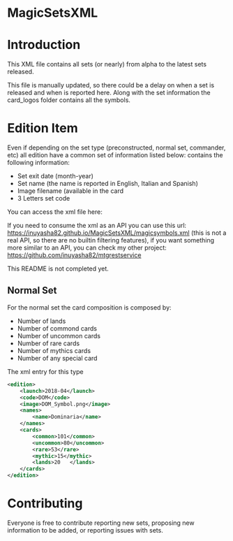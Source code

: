 # MagicSetsXML

Introduction
============
This XML file contains all sets (or nearly) from alpha to the latest sets released. 

This file is manually updated, so there could be a delay on when a set is released and when is reported here. 
Along with the set information the card_logos folder contains all the symbols.

Edition Item
============

Even if depending on the set type (preconstructed, normal set, commander, etc) all edition have a common set of information listed below:  contains the following information:
- Set exit date (month-year)
- Set name (the name is reported in English, Italian and Spanish)
- Image filename (available in the card 
- 3 Letters set code

You can access the xml file here:

If you need to consume the xml as an API you can use this url: https://inuyasha82.github.io/MagicSetsXML/magicsymbols.xml 
(this is not a real API, so there are no builtin filtering features), if you want something more similar to an API, you can check my other project: https://github.com/inuyasha82/mtgrestservice

This README is not completed yet.

Normal Set
----------
For the normal set the card composition is composed by:

* Number of lands
* Number of commond cards
* Number of uncommon cards
* Number of rare cards
* Number of mythics cards
* Number of any special card

The xml entry for this type
```xml
<edition>
	<launch>2018-04</launch>
	<code>DOM</code>
	<image>DOM_Symbol.png</image>
	<names>
		<name>Dominaria</name>
	</names>
	<cards>
		<common>101</common>
		<uncommon>80</uncommon>
		<rare>53</rare>
		<mythic>15</mythic>
		<lands>20	</lands>
	</cards>
</edition>
```

Contributing
============
Everyone is free to contribute reporting new sets, proposing new information to be added, or reporting issues with sets. 

